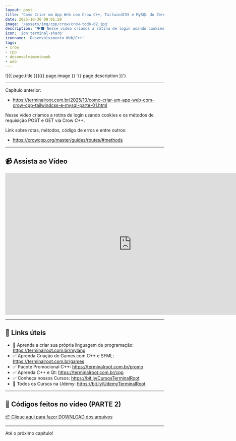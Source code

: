 ```yaml
---
layout: post
title: "Como Criar um App Web com Crow C++, TailwindCSS e MySQL do Zero :: Parte 02"
date: 2025-10-30 09:01:28
image: '/assets/img/cpp/crow/crow-todo-02.jpg'
description: "🐦‍⬛ Nesse vídeo criamos a rotina de login usando cookies e os métodos de requisição POST e GET via Crow C++."
icon: 'ion:terminal-sharp'
iconname: 'Desenvolvimento Web/C++'
tags:
- crow
- cpp
- desenvolvimentoweb
- web
---
```


![{{ page.title }}]({{ page.image }} '{{ page.description }}')

---

Capítulo anterior:
+ <https://terminalroot.com.br/2025/10/como-criar-um-app-web-com-crow-cpp-tailwindcss-e-mysql-parte-01.html>

Nesse vídeo criamos a rotina de login usando cookies e os métodos de requisição POST e GET via Crow C++.

Link sobre rotas, métodos, código de erros e entre outros:
+ <https://crowcpp.org/master/guides/routes/#methods>

---

## 📹 Assista ao Vídeo

<iframe width="800" height="450" src="https://www.youtube.com/embed/1ThyMFnan0M" title="Como Criar um App Web com Crow C++, TailwindCSS e MySQL :: PARTE 2" frameborder="0" allow="accelerometer; autoplay; clipboard-write; encrypted-media; gyroscope; picture-in-picture" allowfullscreen></iframe>

---

## 🔗 Links úteis
+ 👑 Aprenda a criar sua própria linguagem de programação: <https://terminalroot.com.br/mylang>
+ ✅ Aprenda Criação de Games com C++ e SFML: <https://terminalroot.com.br/games>
+ ✅ Pacote Promocional C++: <https://terminalroot.com.br/promo>
+ ✅ Aprenda C++ e Qt: <https://terminalroot.com.br/cpp>
+ ✅ Conheça nossos Cursos: <https://bit.ly/CursosTerminalRoot>
+ 🎁 Todos os Cursos na Udemy: <https://bit.ly/UdemyTerminalRoot>

---

## 📝 Códigos feitos no vídeo (PARTE 2)
<a href="https://terminalroot.com.br/downs/crow-02.tar.gz" class="btn btn-danger btn-lg" download>📦 Clique aqui para fazer DOWNLOAD dos arquivos</a>

---

Até o próximo capítulo!

